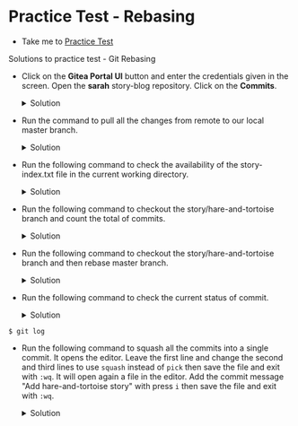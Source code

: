 # Practice Test - Rebasing
  - Take me to [Practice Test](https://kodekloud.com/courses/1085975/lectures/23428013)

Solutions to practice test - Git Rebasing
- Click on the **Gitea Portal UI** button and enter the credentials given in the screen. Open the **sarah** story-blog repository. Click on the **Commits**.
  <details>
    <summary>Solution</summary>
  
  ```
  $ Last commit has done by tom
  ```  
  </details>

- Run the command to pull all the changes from remote to our local master branch.
  <details>
     <summary>Solution</summary>

  ```
  $ cd /home/sarah/story-blog
  $ git checkout master
  $ git pull origin master
  ```
  </details>

- Run the following command to check the availability of the story-index.txt file in the current working directory.
  <details>
    <summary>Solution</summary>

  ```
  $ ls 
  ```
  </details>

- Run the following command to checkout the story/hare-and-tortoise branch and count the total of commits.
  <details>
     <summary>Solution</summary>

  ```
  $ git checkout story/hare-and-tortoise
  $ git log --oneline
  ```
  </details>

- Run the following command to checkout the story/hare-and-tortoise branch and then rebase master branch.
  <details>
     <summary>Solution</summary>

  ```
  $ git checkout story/hare-and-tortoise
  $ git rebase master
  ```
  </details>

- Run the following command to check the current status of commit.
  <details>
    <summary>Solution</summary>

```
$ git log
```
</details>

- Run the following command to squash all the commits into a single commit. It opens the editor. Leave the first line and change the second and third lines to use `squash` instead of `pick` then save the file and exit with `:wq`. It will open again a file in the editor. Add the commit message "Add hare-and-tortoise story" with press `i` then save the file and exit with `:wq`.
  <details>
   <summary>Solution</summary>

  ```
  $ git rebase -i HEAD~3 
  ```
  </details>
